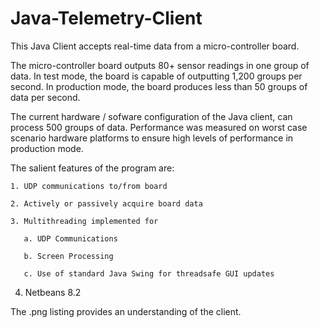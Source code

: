 # Java-Telemetry-Client

This Java Client accepts real-time data from a micro-controller board.  


The micro-controller board outputs 80+ sensor readings in one group of data.  In test mode, 
the board is capable of outputting 1,200 groups per second.   In production mode, the 
board produces less than 50 groups of data per second.


The current hardware / sofware configuration of the Java client, can process 500 groups
of data.  Performance was measured on worst case scenario hardware platforms to ensure 
high levels of performance in production mode.  


The salient features of the program are:

    1. UDP communications to/from board

    2. Actively or passively acquire board data
    
    3. Multithreading implemented for 
    
       a. UDP Communications
       
       b. Screen Processing
       
       c. Use of standard Java Swing for threadsafe GUI updates
       
   4. Netbeans 8.2

The .png listing provides an understanding of the client.

